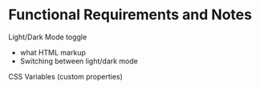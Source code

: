 # Functional Requirements and Notes

Light/Dark Mode toggle
- what HTML markup 
- Switching between light/dark mode

CSS Variables (custom properties)
